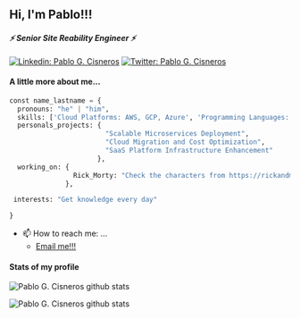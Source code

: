 <!--
### Hi there 👋

**ZioGuillo/zioguillo** is a ✨ _special_ ✨ repository because its `README.md` (this file) appears on your GitHub profile.

Here are some ideas to get you started:

- 🔭 I’m currently working on ...
- 🌱 I’m currently learning ...
- 👯 I’m looking to collaborate on ...
- 🤔 I’m looking for help with ...
- 💬 Ask me about ...
- 📫 How to reach me: ...
- 😄 Pronouns: ...
- ⚡ Fun fact: ...

-->

<h2> Hi, I'm Pablo!!! <!-- <img src="https://media.giphy.com/media/3bc9YL28QWi3pYzi1p/giphy.gif" width="50"></h2> -->
<h4><em>⚡ Senior Site Reability Engineer ⚡</em></h4>

[![Linkedin: Pablo G. Cisneros](https://img.shields.io/badge/Pablo_Cisneros-blue?style=flat-square&logo=Linkedin&logoColor=white&link=https://www.linkedin.com/in/pablocisneros/)](https://www.linkedin.com/in/pablocisneros/)
[![Twitter: Pablo G. Cisneros](https://img.shields.io/twitter/follow/zioguillo?style=social)](https://twitter.com/zioguillo)


#### A little more about me...

```python
const name_lastname = {
  pronouns: "he" | "him",
  skills: ['Cloud Platforms: AWS, GCP, Azure', 'Programming Languages: Python, Bash', 'Infrastructure-as-Code: Terraform, Ansible', 'CI/CD', 'Containerization: Docker, Kubernetes', 'Monitoring/Logging: Prometheus, Grafana, ELK stack', 'Git', 'Scrum'],
  personals_projects: {
                        "Scalable Microservices Deployment",
                        "Cloud Migration and Cost Optimization",
                        "SaaS Platform Infrastructure Enhancement"
                      },
  working_on: {
                Rick_Morty: "Check the characters from https://rickandmortyapi.com/"
              },

 interests: "Get knowledge every day"

}
```

- 📫 How to reach me: ...
	- [Email me!!!](mailto:pabloc@ibrain.dev)

#### Stats of my profile

![Pablo G. Cisneros github stats](https://github-readme-stats.vercel.app/api/top-langs/?username=zioguillo&theme=radical)

![Pablo G. Cisneros github stats](https://github-readme-stats.vercel.app/api?username=zioguillo&show_icons=true&theme=radical)
